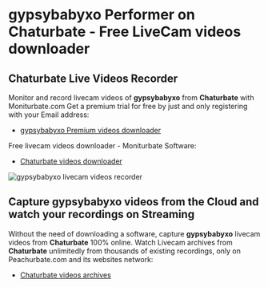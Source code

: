 # gypsybabyxo Performer on Chaturbate - Free LiveCam videos downloader

## Chaturbate Live Videos Recorder

Monitor and record livecam videos of **gypsybabyxo** from **Chaturbate** with Moniturbate.com
Get a premium trial for free by just and only registering with your Email address:
* [gypsybabyxo Premium videos downloader](https://moniturbate.com/request-demo-licence-key.html)

Free livecam videos downloader - Moniturbate Software:
* [Chaturbate videos downloader](https://moniturbate.com/moniturbate-download-software.html)

![gypsybabyxo livecam videos recorder](https://peachurnet.com/templates/moniturbate-software.png)


## Capture gypsybabyxo videos from the Cloud and watch your recordings on Streaming

Without the need of downloading a software, capture **gypsybabyxo** livecam videos from **Chaturbate** 100% online.
Watch Livecam archives from **Chaturbate** unlimitedly from thousands of existing recordings, only on Peachurbate.com and its websites network:
* [Chaturbate videos archives](https://peachurnet.com/)